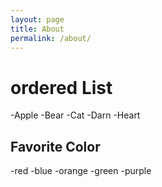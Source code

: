 ```yaml
---
layout: page
title: About
permalink: /about/
---
```


# ordered List
-Apple
-Bear
-Cat
-Darn
-Heart

## Favorite Color
-red
-blue
-orange
-green
-purple